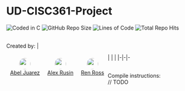 # UD-CISC361-Project

![Coded in C](https://img.shields.io/badge/written_in-C-000855?logo=C&logoColor=white&color=blue) ![GitHub Repo Size](https://img.shields.io/github/repo-size/TheMexicanChico/UD-CISC361-Project?logo=github&color=purple) ![Lines of Code](https://img.shields.io/tokei/lines/github/TheMexicanChico/UD-CISC361-Project?logo=github&color=orange) ![Total Repo Hits](https://hits.seeyoufarm.com/api/count/incr/badge.svg?url=https%3A%2F%2Fgithub.com%2F{TheMexicanChico/UD-CISC361-Project}1212%2Fhit-counter) 

</br>Created by: 
| <div style="float: left; text-align: center; padding: 10px;"><img src="https://avatars.githubusercontent.com/u/89875295?v=4" height="30px" style="border-radius: 15px"><br><a href="https://github.com/TheMexicanChico">Abel Juarez</a> </div> | <div style="float: left; text-align: center; padding: 10px;"><img src="https://avatars.githubusercontent.com/u/57141876?v=4" height="30px" style="border-radius: 15px"><br><a href="https://github.com/aerusin">Alex Rusin</a> </div> | <div style="float: left; text-align: center; padding: 10px"><img src="https://avatars.githubusercontent.com/u/60983762?v=4" height="30px" style="border-radius: 15px"><br><a href="https://github.com/renross">Ren Ross</a> </div> |
|-|-|-

</br>Compile instructions: 
</br>//   TODO

